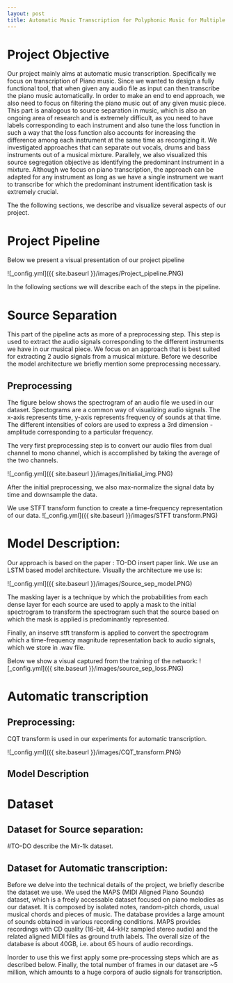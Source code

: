 ```yaml
---
layout: post
title: Automatic Music Transcription for Polyphonic Music for Multiple Instruments
---
```

# Project Objective
Our project mainly aims at automatic music transcription. Specifically we focus on transcription of Piano music. Since we wanted to design a fully functional tool, that when given any audio file as input can then transcribe the piano music automatically. In order to make an end to end approach, we also need to focus on filtering the piano music out of any given music piece. This part is analogous to source separation in music, which is also an ongoing area of research and is extremely difficult, as you need to have labels corresponding to each instrument and also tune the loss function in such a way that the loss function also accounts for increasing the difference among each instrument at the same time as recongizing it. We investigated approaches that can separate out vocals, drums and bass instruments out of a musical mixture. Parallely, we also visualized this source segregation objective as identifying the predominant instrument in a mixture. Although we focus on piano transcription, the approach can be adapted for any instrument as long as we have a single instrument we want to transcribe for which the predominant instrument identification task is extremely crucial. 

The the following sections, we describe and visualize several aspects of our project.

# Project Pipeline

Below we present a visual presentation of our project pipeline

![_config.yml]({{ site.baseurl }}/images/Project_pipeline.PNG)

In the following sections we will describe each of the steps in the pipeline.

# Source Separation
This part of the pipeline acts as more of a preprocessing step. This step is used to extract the audio signals corresponding to the different instruments we have in our musical piece. We focus on an approach that is best suited for extracting 2 audio signals from a musical mixture. Before we describe the model architecture we briefly mention some preprocessing necessary.

## Preprocessing 

The figure below shows the spectrogram of an audio file we used in our dataset.
Spectograms are a common way of visualizing audio signals. The x-axis represents time, y-axis represents frequency of sounds at that time. The different intensities of colors are used to express a 3rd dimension - amplitude corresponding to a particular frequency.

The very first preprocessing step is to convert our audio files from dual channel to mono channel, which is accomplished by taking the average of the two channels. 


![_config.yml]({{ site.baseurl }}/images/Initialial_img.PNG)


After the initial preprocessing, we also max-normalize the signal data by time and downsample the data.

We use STFT transform function to create a time-frequency representation of our data. 
![_config.yml]({{ site.baseurl }}/images/STFT transform.PNG)

# Model Description:
Our approach is based on the paper : TO-DO insert paper link. 
We use an LSTM based model architecture. Visually the architecture we use is:

![_config.yml]({{ site.baseurl }}/images/Source_sep_model.PNG)

The masking layer is a technique by which the probabilities from each dense layer for each source are used to apply a mask to the initial spectrogram to transform the spectrogram such that the source based on which the mask is applied is predominantly represented.

Finally, an inserve stft transform is applied to convert the spectrogram which a time-frequency magnitude representation back to audio signals, which we store in .wav file. 

Below we show a visual captured from the training of the network:
![_config.yml]({{ site.baseurl }}/images/source_sep_loss.PNG)




# Automatic transcription

## Preprocessing:
CQT transform is used in our experiments for automatic transcription.

![_config.yml]({{ site.baseurl }}/images/CQT_transform.PNG)


## Model Description

# Dataset
## Dataset for Source separation:
#TO-DO describe the Mir-1k dataset.


## Dataset for Automatic transcription:
Before we delve into the technical details of the project, we briefly describe the dataset we use. We used the MAPS (MIDI Aligned Piano Sounds) dataset, which is a freely accessable dataset focused on piano melodies as our dataset. It is composed by isolated notes, random-pitch chords, usual musical chords and pieces of music. The database provides a large amount of sounds obtained in various recording conditions. 
MAPS provides recordings with CD quality (16-bit, 44-kHz sampled stereo audio) and the related aligned MIDI files as ground truth labels. The overall size of the database is about 40GB, i.e. about 65 hours of audio recordings.

Inorder to use this we first apply some pre-processing steps which are as described below. Finally, the total number of frames in our dataset are ~5 million, which amounts to a huge corpora of audio signals for transcription.



